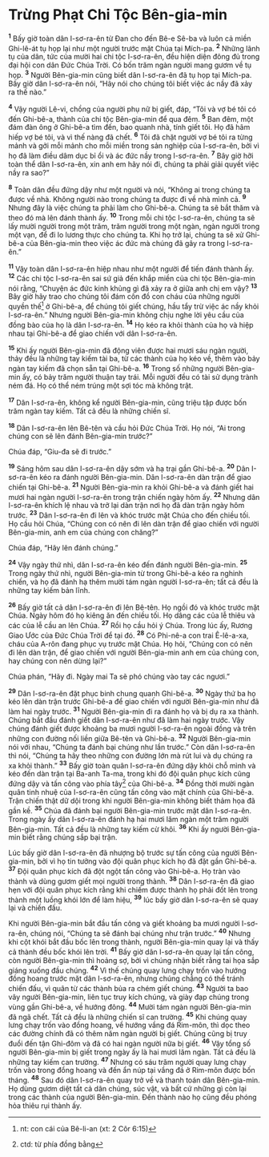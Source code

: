 # Trừng Phạt Chi Tộc Bên-gia-min

<sup><b>1</b></sup> Bấy giờ toàn dân I-sơ-ra-ên từ Ðan cho đến Bê-e Sê-ba và luôn cả miền Ghi-lê-át tụ họp lại như một người trước mặt Chúa tại Mích-pa. <sup><b>2</b></sup> Những lãnh tụ của dân, tức của mười hai chi tộc I-sơ-ra-ên, đều hiện diện đông đủ trong đại hội con dân Ðức Chúa Trời. Có bốn trăm ngàn người mang gươm về tụ họp. <sup><b>3</b></sup> Người Bên-gia-min cũng biết dân I-sơ-ra-ên đã tụ họp tại Mích-pa. Bấy giờ dân I-sơ-ra-ên nói, “Hãy nói cho chúng tôi biết việc ác nầy đã xảy ra thế nào.”

<sup><b>4</b></sup> Vậy người Lê-vi, chồng của người phụ nữ bị giết, đáp, “Tôi và vợ bé tôi có đến Ghi-bê-a, thành của chi tộc Bên-gia-min để qua đêm. <sup><b>5</b></sup> Ban đêm, một đám đàn ông ở Ghi-bê-a tìm đến, bao quanh nhà, tính giết tôi. Họ đã hãm hiếp vợ bé tôi, và vì thế nàng đã chết. <sup><b>6</b></sup> Tôi đã chặt người vợ bé tôi ra từng mảnh và gởi mỗi mảnh cho mỗi miền trong sản nghiệp của I-sơ-ra-ên, bởi vì họ đã làm điều dâm dục bỉ ổi và ác đức nầy trong I-sơ-ra-ên. <sup><b>7</b></sup> Bây giờ hỡi toàn thể dân I-sơ-ra-ên, xin anh em hãy nói đi, chúng ta phải giải quyết việc nầy ra sao?”

<sup><b>8</b></sup> Toàn dân đều đứng dậy như một người và nói, “Không ai trong chúng ta được về nhà. Không người nào trong chúng ta được đi về nhà mình cả. <sup><b>9</b></sup> Nhưng đây là việc chúng ta phải làm cho Ghi-bê-a. Chúng ta sẽ bắt thăm và theo đó mà lên đánh thành ấy. <sup><b>10</b></sup> Trong mỗi chi tộc I-sơ-ra-ên, chúng ta sẽ lấy mười người trong một trăm, trăm người trong một ngàn, ngàn người trong một vạn, để đi lo lương thực cho chúng ta. Khi họ trở lại, chúng ta sẽ xử Ghi-bê-a của Bên-gia-min theo việc ác đức mà chúng đã gây ra trong I-sơ-ra-ên.”

<sup><b>11</b></sup> Vậy toàn dân I-sơ-ra-ên hiệp nhau như một người để tiến đánh thành ấy. <sup><b>12</b></sup> Các chi tộc I-sơ-ra-ên sai sứ giả đến khắp miền của chi tộc Bên-gia-min nói rằng, “Chuyện ác đức kinh khủng gì đã xảy ra ở giữa anh chị em vậy? <sup><b>13</b></sup> Bây giờ hãy trao cho chúng tôi đám côn đồ con cháu của những người quyền thế[^1-c8c12991-a9ee-45d7-a42d-69c2c19d7648] ở Ghi-bê-a, để chúng tôi giết chúng, hầu tẩy trừ việc ác nầy khỏi I-sơ-ra-ên.” Nhưng người Bên-gia-min không chịu nghe lời yêu cầu của đồng bào của họ là dân I-sơ-ra-ên. <sup><b>14</b></sup> Họ kéo ra khỏi thành của họ và hiệp nhau tại Ghi-bê-a để giao chiến với dân I-sơ-ra-ên.

<sup><b>15</b></sup> Khi ấy người Bên-gia-min đã động viên được hai mươi sáu ngàn người, thảy đều là những tay kiếm tài ba, từ các thành của họ kéo về, thêm vào bảy ngàn tay kiếm đã chọn sẵn tại Ghi-bê-a. <sup><b>16</b></sup> Trong số những người Bên-gia-min ấy, có bảy trăm người thuận tay trái. Mỗi người đều có tài sử dụng trành ném đá. Họ có thể ném trúng một sợi tóc mà không trật.

<sup><b>17</b></sup> Dân I-sơ-ra-ên, không kể người Bên-gia-min, cũng triệu tập được bốn trăm ngàn tay kiếm. Tất cả đều là những chiến sĩ.

<sup><b>18</b></sup> Dân I-sơ-ra-ên lên Bê-tên và cầu hỏi Ðức Chúa Trời. Họ nói, “Ai trong chúng con sẽ lên đánh Bên-gia-min trước?”

Chúa đáp, “Giu-đa sẽ đi trước.”

<sup><b>19</b></sup> Sáng hôm sau dân I-sơ-ra-ên dậy sớm và hạ trại gần Ghi-bê-a. <sup><b>20</b></sup> Dân I-sơ-ra-ên kéo ra đánh người Bên-gia-min. Dân I-sơ-ra-ên dàn trận để giao chiến tại Ghi-bê-a. <sup><b>21</b></sup> Người Bên-gia-min ra khỏi Ghi-bê-a và đánh giết hai mươi hai ngàn người I-sơ-ra-ên trong trận chiến ngày hôm ấy. <sup><b>22</b></sup> Nhưng dân I-sơ-ra-ên khích lệ nhau và trở lại dàn trận nơi họ đã dàn trận ngày hôm trước. <sup><b>23</b></sup> Dân I-sơ-ra-ên đi lên và khóc trước mặt Chúa cho đến chiều tối. Họ cầu hỏi Chúa, “Chúng con có nên đi lên dàn trận để giao chiến với người Bên-gia-min, anh em của chúng con chăng?”

Chúa đáp, “Hãy lên đánh chúng.”

<sup><b>24</b></sup> Vậy ngày thứ nhì, dân I-sơ-ra-ên kéo đến đánh người Bên-gia-min. <sup><b>25</b></sup> Trong ngày thứ nhì, người Bên-gia-min từ trong Ghi-bê-a kéo ra nghinh chiến, và họ đã đánh hạ thêm mười tám ngàn người I-sơ-ra-ên; tất cả đều là những tay kiếm bản lĩnh.

<sup><b>26</b></sup> Bấy giờ tất cả dân I-sơ-ra-ên đi lên Bê-tên. Họ ngồi đó và khóc trước mặt Chúa. Ngày hôm đó họ kiêng ăn đến chiều tối. Họ dâng các của lễ thiêu và các của lễ cầu an lên Chúa. <sup><b>27</b></sup> Rồi họ cầu hỏi ý Chúa. Trong lúc ấy, Rương Giao Ước của Ðức Chúa Trời để tại đó. <sup><b>28</b></sup> Có Phi-nê-a con trai Ê-lê-a-xa, cháu của A-rôn đang phục vụ trước mặt Chúa. Họ hỏi, “Chúng con có nên đi lên dàn trận, để giao chiến với người Bên-gia-min anh em của chúng con, hay chúng con nên dừng lại?”

Chúa phán, “Hãy đi. Ngày mai Ta sẽ phó chúng vào tay các ngươi.”

<sup><b>29</b></sup> Dân I-sơ-ra-ên đặt phục binh chung quanh Ghi-bê-a. <sup><b>30</b></sup> Ngày thứ ba họ kéo lên dàn trận trước Ghi-bê-a để giao chiến với người Bên-gia-min như đã làm hai ngày trước. <sup><b>31</b></sup> Người Bên-gia-min đi ra đánh họ và bị dụ ra xa thành. Chúng bắt đầu đánh giết dân I-sơ-ra-ên như đã làm hai ngày trước. Vậy chúng đánh giết được khoảng ba mươi người I-sơ-ra-ên ngoài đồng và trên những con đường nối liền giữa Bê-tên và Ghi-bê-a. <sup><b>32</b></sup> Người Bên-gia-min nói với nhau, “Chúng ta đánh bại chúng như lần trước.” Còn dân I-sơ-ra-ên thì nói, “Chúng ta hãy theo những con đường lớn mà rút lui và dụ chúng ra xa khỏi thành.” <sup><b>33</b></sup> Bấy giờ toàn quân I-sơ-ra-ên đứng dậy khỏi chỗ mình và kéo đến dàn trận tại Ba-anh Ta-ma, trong khi đó đội quân phục kích cũng đứng dậy và tấn công vào phía tây[^2-c8c12991-a9ee-45d7-a42d-69c2c19d7648] của Ghi-bê-a. <sup><b>34</b></sup> Ðồng thời mười ngàn quân tinh nhuệ của I-sơ-ra-ên cũng tấn công vào mặt chính của Ghi-bê-a. Trận chiến thật dữ dội trong khi người Bên-gia-min không biết thảm họa đã gần kề. <sup><b>35</b></sup> Chúa đã đánh bại người Bên-gia-min trước mặt dân I-sơ-ra-ên. Trong ngày ấy dân I-sơ-ra-ên đánh hạ hai mươi lăm ngàn một trăm người Bên-gia-min. Tất cả đều là những tay kiếm cừ khôi. <sup><b>36</b></sup> Khi ấy người Bên-gia-min biết rằng chúng sắp bại trận.

Lúc bấy giờ dân I-sơ-ra-ên đã nhượng bộ trước sự tấn công của người Bên-gia-min, bởi vì họ tin tưởng vào đội quân phục kích họ đã đặt gần Ghi-bê-a. <sup><b>37</b></sup> Ðội quân phục kích đã đột ngột tấn công vào Ghi-bê-a. Họ tràn vào thành và dùng gươm giết mọi người trong thành. <sup><b>38</b></sup> Dân I-sơ-ra-ên đã giao hẹn với đội quân phục kích rằng khi chiếm được thành họ phải đốt lên trong thành một luồng khói lớn để làm hiệu, <sup><b>39</b></sup> lúc bấy giờ dân I-sơ-ra-ên sẽ quay lại và chiến đấu.

Khi người Bên-gia-min bắt đầu tấn công và giết khoảng ba mươi người I-sơ-ra-ên, chúng nói, “Chúng ta sẽ đánh bại chúng như trận trước.” <sup><b>40</b></sup> Nhưng khi cột khói bắt đầu bốc lên trong thành, người Bên-gia-min quay lại và thấy cả thành đều bốc khói lên trời. <sup><b>41</b></sup> Bấy giờ dân I-sơ-ra-ên quay lại tấn công, còn người Bên-gia-min thì hoảng sợ, bởi vì chúng nhận biết rằng tai họa sắp giáng xuống đầu chúng. <sup><b>42</b></sup> Vì thế chúng quay lưng chạy trốn vào hướng đồng hoang trước mặt dân I-sơ-ra-ên, nhưng chúng chẳng có thể tránh chiến đấu, vì quân từ các thành bủa ra chém giết chúng. <sup><b>43</b></sup> Người ta bao vây người Bên-gia-min, liên tục truy kích chúng, và giày đạp chúng trong vùng gần Ghi-bê-a, về hướng đông. <sup><b>44</b></sup> Mười tám ngàn người Bên-gia-min đã ngã chết. Tất cả đều là những chiến sĩ can trường. <sup><b>45</b></sup> Khi chúng quay lưng chạy trốn vào đồng hoang, về hướng vầng đá Rim-môn, thì dọc theo các đường chính đã có thêm năm ngàn người bị giết. Chúng cũng bị truy đuổi đến tận Ghi-đôm và đã có hai ngàn người nữa bị giết. <sup><b>46</b></sup> Vậy tổng số người Bên-gia-min bị giết trong ngày ấy là hai mươi lăm ngàn. Tất cả đều là những tay kiếm can trường. <sup><b>47</b></sup> Nhưng có sáu trăm người quay lưng chạy trốn vào trong đồng hoang và đến ẩn núp tại vầng đá ở Rim-môn được bốn tháng. <sup><b>48</b></sup> Sau đó dân I-sơ-ra-ên quay trở về và thanh toán dân Bên-gia-min. Họ dùng gươm diệt tất cả dân chúng, súc vật, và bất cứ những gì còn lại trong các thành của người Bên-gia-min. Ðến thành nào họ cũng đều phóng hỏa thiêu rụi thành ấy.

[^1-c8c12991-a9ee-45d7-a42d-69c2c19d7648]: nt: con cái của Bê-li-an (xt: 2 Côr 6:15)

[^2-c8c12991-a9ee-45d7-a42d-69c2c19d7648]: ctd: từ phía đồng bằng
